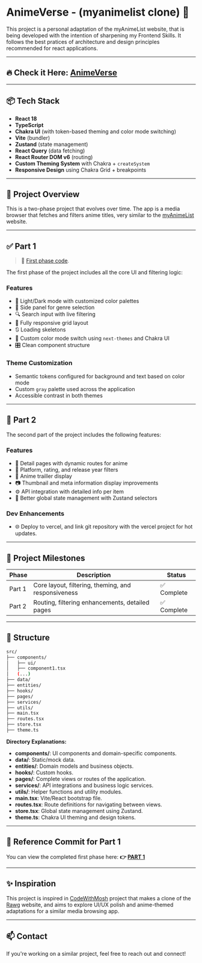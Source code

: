 # AnimeVerse - (myanimelist clone) 🎌

This project is a personal adaptation of the myAnimeList website, that is being developed with the intention of sharpening my Frontend Skills. It follows the best pratices of architecture and design principles recommended for react applications.

---

## 🔥 Check it Here: [AnimeVerse](https://animeverse-theta.vercel.app/)


---

## 📦 Tech Stack

- **React 18**
- **TypeScript**
- **Chakra UI** (with token-based theming and color mode switching)
- **Vite** (bundler)
- **Zustand** (state management)
- **React Query** (data fetching)
- **React Router DOM v6** (routing)
- **Custom Theming System** with Chakra + `createSystem`
- **Responsive Design** using Chakra Grid + breakpoints

---

## 🚧 Project Overview

This is a two-phase project that evolves over time. The app is a media browser that fetches and filters anime titles, very similar to the [myAnimeList](https://myanimelist.net/) website.

---

## ✅ Part 1 

> 📍 [First phase code](https://github.com/GabeMed/my-anime-list-clone/tree/3d1c7cb23df876b9300d67e8ebc339e8a06739f2).

The first phase of the project includes all the core UI and filtering logic:

### Features
- 🎨 Light/Dark mode with customized color palettes
- 🧭 Side panel for genre selection
- 🔍 Search input with live filtering
- 📱 Fully responsive grid layout
- 🔃 Loading skeletons
- 🔘 Custom color mode switch using `next-themes` and Chakra UI
- 🎛️ Clean component structure

### Theme Customization
- Semantic tokens configured for background and text based on color mode
- Custom `gray` palette used across the application
- Accessible contrast in both themes

---

## 🚀 Part 2 

The second part of the project includes the following features:

### Features
- 📄 Detail pages with dynamic routes for anime
- 🌟 Platform, rating, and release year filters
- 🎥 Anime trailler display
- 📷 Thumbnail and meta information display improvements
- ⚙️ API integration with detailed info per item
- 🧠 Better global state management with Zustand selectors

### Dev Enhancements
- 🌐 Deploy to vercel, and link git repository with the vercel project for hot updates.

---

## 🔗 Project Milestones

| Phase | Description | Status |
|-------|-------------|--------|
| Part 1 | Core layout, filtering, theming, and responsiveness | ✅ Complete |
| Part 2 | Routing, filtering enhancements, detailed pages |  ✅ Complete |

---

## 📂 Structure

```bash
src/
├── components/
│   ├── ui/
│   ├── component1.tsx
│   (...)
├── data/
├── entities/
├── hooks/
├── pages/
├── services/
├── utils/
├── main.tsx
├── routes.tsx
├── store.tsx
├── theme.ts
```

**Directory Explanations:**

- **components/**: UI components and domain-specific components.
- **data/**: Static/mock data.
- **entities/**: Domain models and business objects.
- **hooks/**: Custom hooks.
- **pages/**: Complete views or routes of the application.
- **services/**: API integrations and business logic services.
- **utils/**: Helper functions and utility modules.
- **main.tsx**: Vite/React bootstrap file.
- **routes.tsx**: Route definitions for navigating between views.
- **store.tsx**: Global state management using Zustand.
- **theme.ts**: Chakra UI theming and design tokens.

---

## 📍 Reference Commit for Part 1

You can view the completed first phase here:
**👉 [PART 1](https://github.com/GabeMed/my-anime-list-clone/tree/3d1c7cb23df876b9300d67e8ebc339e8a06739f2)**

---

## ✨ Inspiration

This project is inspired in [CodeWithMosh](https://github.com/mosh-hamedani/game-hub) project that makes a clone of the [Rawg](https://rawg.io/) website, and aims to explore UI/UX polish and anime-themed adaptations for a similar media browsing app.

---

## 📫 Contact

If you're working on a similar project, feel free to reach out and connect!

